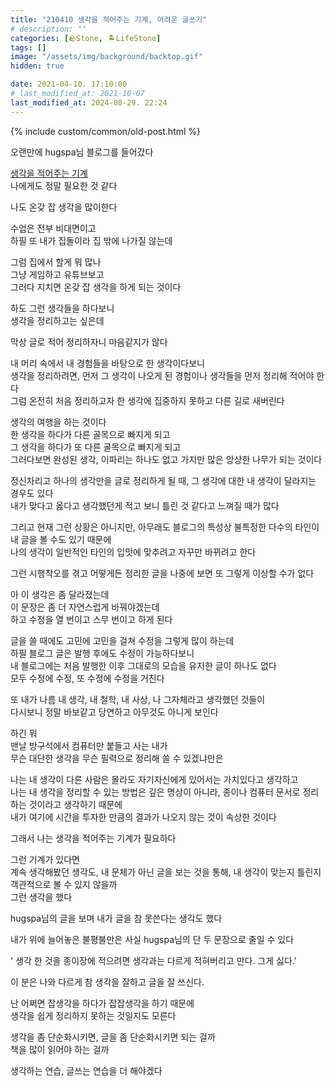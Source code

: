 ```yaml
---
title: "210410 생각을 적어주는 기계, 어려운 글쓰기"
# description: ""
categories: [🪨Stone, 🏝️LifeStone]
tags: []
image: "/assets/img/background/backtop.gif"
hidden: true

date: 2021-04-10. 17:10:00
# last_modified_at: 2021-10-07
last_modified_at: 2024-08-29. 22:24
---
```


{% include custom/common/old-post.html %}

오랜만에 hugspa님 블로그를 들어갔다  

[생각을 적어주는 기계](http://blog.naver.com/hugspa/20012756204)  
나에게도 정말 필요한 것 같다  

나도 온갖 잡 생각을 많이한다  

수업은 전부 비대면이고  
하필 또 내가 집돌이라 집 밖에 나가질 않는데  

그럼 집에서 할게 뭐 많나  
그냥 게임하고 유튜브보고  
그러다 지치면 온갖 잡 생각을 하게 되는 것이다  

하도 그런 생각들을 하다보니  
생각을 정리하고는 싶은데  

막상 글로 적어 정리하자니 마음같지가 않다  

내 머리 속에서 내 경험들을 바탕으로 한 생각이다보니  
생각을 정리하려면, 먼저 그 생각이 나오게 된 경험이나 생각들을 먼저 정리해 적어야 한다  
그럼 온전히 처음 정리하고자 한 생각에 집중하지 못하고 다른 길로 새버린다  

생각의 여행을 하는 것이다  
한 생각을 하다가 다른 골목으로 빠지게 되고  
그 생각을 하다가 또 다른 골목으로 빠지게 되고  
그러다보면 완성된 생각, 이파리는 하나도 없고 가지만 많은 앙상한 나무가 되는 것이다  

정신차리고 하나의 생각만을 글로 정리하게 될 때, 그 생각에 대한 내 생각이 달라지는 경우도 있다  
내가 맞다고 옳다고 생각했던게 적고 보니 틀린 것 같다고 느껴질 때가 많다  

그리고 현재 그런 상황은 아니지만, 아무래도 블로그의 특성상 불특정한 다수의 타인이 내 글을 볼 수도 있기 때문에  
나의 생각이 일반적인 타인의 입맛에 맞추려고 자꾸만 바뀌려고 한다  

그런 시행착오를 겪고 어떻게든 정리한 글을 나중에 보면 또 그렇게 이상할 수가 없다  

아 이 생각은 좀 달라졌는데  
이 문장은 좀 더 자연스럽게 바꿔야겠는데  
하고 수정을 열 번이고 스무 번이고 하게 된다  

글을 쓸 때에도 고민에 고민을 걸쳐 수정을 그렇게 많이 하는데  
하필 블로그 글은 발행 후에도 수정이 가능하다보니  
내 블로그에는 처음 발행한 이후 그대로의 모습을 유지한 글이 하나도 없다  
모두 수정에 수정, 또 수정에 수정을 거친다  

또 내가 나름 내 생각, 내 철학, 내 사상, 나 그자체라고 생각했던 것들이  
다시보니 정말 바보같고 당연하고 아무것도 아니게 보인다  

하긴 뭐  
맨날 방구석에서 컴퓨터만 붙들고 사는 내가  
무슨 대단한 생각을 무슨 필력으로 정리해 쓸 수 있겠냐만은  

나는 내 생각이 다른 사람은 몰라도 자기자신에게 있어서는 가치있다고 생각하고  
나는 내 생각을 정리할 수 있는 방법은 깊은 명상이 아니라, 종이나 컴퓨터 문서로 정리하는 것이라고 생각하기 때문에  
내가 여기에 시간을 투자한 만큼의 결과가 나오지 않는 것이 속상한 것이다  

그래서 나는 생각을 적어주는 기계가 필요하다  

그런 기계가 있다면  
계속 생각해봤던 생각도, 내 문체가 아닌 글을 보는 것을 통해, 내 생각이 맞는지 틀린지 객관적으로 볼 수 있지 않을까  
그런 생각을 했다  

hugspa님의 글을 보며 내가 글을 참 못쓴다는 생각도 했다  

내가 위에 늘어놓은 불평불만은 사실 hugspa님의 단 두 문장으로 줄일 수 있다  

' 생각 한 것을 종이장에 적으려면 생각과는 다르게 적혀버리고 만다. 그게 싫다.'  

이 분은 나와 다르게 참 생각을 잘하고 글을 잘 쓰신다.  

난 어쩌면 잡생각을 하다가 잡잡생각을 하기 때문에  
생각을 쉽게 정리하지 못하는 것일지도 모른다  

생각을 좀 단순화시키면, 글을 좀 단순화시키면 되는 걸까  
책을 많이 읽어야 하는 걸까  

생각하는 연습, 글쓰는 연습을 더 해야겠다  
